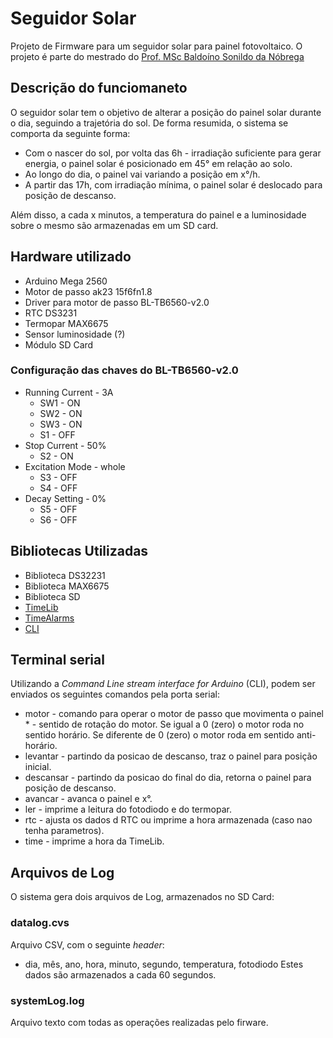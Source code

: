 # Seguidor Solar
Projeto de Firmware para um seguidor solar para painel fotovoltaico. O projeto é parte do mestrado do [Prof. MSc Baldoíno Sonildo da Nóbrega](http://lattes.cnpq.br/6474706000993108)

## Descrição do funciomaneto
O seguidor solar tem o objetivo de alterar a posição do painel solar durante o dia, seguindo a trajetória do sol. De forma resumida, o sistema se comporta da seguinte forma:
* Com o nascer do sol, por volta das 6h - irradiação suficiente para gerar energia, o painel solar é posicionado em 45° em relação ao solo.
* Ao longo do dia, o painel vai variando a posição em x°/h.
* A partir das 17h, com irradiação mínima, o painel solar é deslocado para posição de descanso.

Além disso, a cada x minutos, a temperatura do painel e a luminosidade sobre o mesmo são armazenadas em um SD card.

## Hardware utilizado
* Arduino Mega 2560
* Motor de passo ak23 15f6fn1.8
* Driver para motor de passo BL-TB6560-v2.0
* RTC DS3231
* Termopar MAX6675
* Sensor luminosidade (?)
* Módulo SD Card

### Configuração das chaves do BL-TB6560-v2.0
* Running Current - 3A
  * SW1 - ON
  * SW2 - ON
  * SW3 - ON
  * S1 - OFF
* Stop Current - 50%
  * S2 - ON
* Excitation Mode - whole
  * S3 - OFF
  * S4 - OFF
* Decay Setting - 0%
  * S5 - OFF
  * S6 - OFF

## Bibliotecas Utilizadas
* Biblioteca DS32231
* Biblioteca MAX6675
* Biblioteca SD
* [TimeLib](https://github.com/PaulStoffregen/Time)
* [TimeAlarms](https://github.com/PaulStoffregen/TimeAlarms)
* [CLI](https://github.com/PaulStoffregen/Time)

## Terminal serial
Utilizando a *Command Line stream interface for Arduino* (CLI), podem ser enviados os seguintes comandos pela porta serial:
* motor <sentido> <n de passos> - comando para operar o motor de passo que movimenta o painel
  *<sentido> - sentido de rotação do motor. Se igual a 0 (zero) o motor roda no sentido horário. Se diferente de 0 (zero) o motor roda em sentido anti-horário.
* levantar - partindo da posicao de descanso, traz o painel para posição inicial.
* descansar - partindo da posicao do final do dia, retorna o painel para posição de descanso.
* avancar - avanca o painel e x°.
* ler - imprime a leitura do fotodiodo e do termopar.
* rtc <dia> <mes> <ano> <hora> <minuto> <segundo> - ajusta os dados d RTC ou imprime a hora armazenada (caso nao tenha parametros).
* time - imprime a hora da TimeLib.

## Arquivos de Log
O sistema gera dois arquivos de Log, armazenados no SD Card:
### datalog.cvs 
Arquivo CSV, com o seguinte *header*:
* dia, mês, ano, hora, minuto, segundo, temperatura, fotodiodo
Estes dados são armazenados a cada 60 segundos.
### systemLog.log
Arquivo texto com todas as operações realizadas pelo firware.
